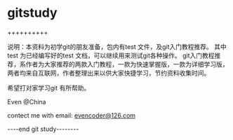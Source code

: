 # gitstudy
++++++++++

说明：本资料为初学git的朋友准备，包内有test 文件，及git入门教程推荐。
其中test 为已经编写好的test 文档，可以继续用来测试git各种操作。
git入门教程推荐，系作者为大家推荐的两款入门教程，一款为快速掌握版，一款为详细学习版，两者均来自互联网，作者整理出来以供大家快捷学习，节约资料收集时间。

希望打对家学习git 有所帮助。

Even @China

contect me with email: evencoder@126.com

----end git study--------
